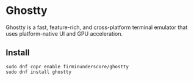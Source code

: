 # Ghostty

Ghostty is a fast, feature-rich, and cross-platform terminal emulator that uses platform-native UI and GPU acceleration. 

## Install 

```
sudo dnf copr enable firminunderscore/ghostty
sudo dnf install ghostty
```